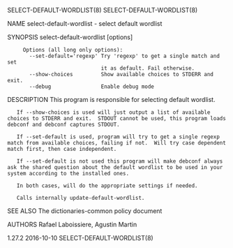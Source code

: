 SELECT-DEFAULT-WORDLIST(8)                                                                                                                                                  SELECT-DEFAULT-WORDLIST(8)

NAME
           select-default-wordlist - select default wordlist

SYNOPSIS
        select-default-wordlist [options]

         Options (all long only options):
           --set-default='regexp' Try 'regexp' to get a single match and set
                                  it as default. Fail otherwise.
           --show-choices         Show available choices to STDERR and exit.
           --debug                Enable debug mode

DESCRIPTION
       This program is responsible for selecting default wordlist.

       If --show-choices is used will just output a list of available choices to STDERR and exit.  STDOUT cannot be used, this program loads debconf and debconf captures STDOUT.

       If --set-default is used, program will try to get a single regexp match from available choices, failing if not.  Will try case dependent match first, then case independent.

       If --set-default is not used this program will make debconf always ask the shared question about the default wordlist to be used in your system according to the installed ones.

       In both cases, will do the appropriate settings if needed.

       Calls internally update-default-wordlist.

SEE ALSO
       The dictionaries-common policy document

AUTHORS
       Rafael Laboissiere, Agustin Martin

1.27.2                                                                                        2016-10-10                                                                    SELECT-DEFAULT-WORDLIST(8)
